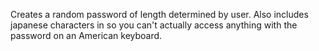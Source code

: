 Creates a random password of length determined by user. Also includes japanese characters in so you can't actually access anything with the password on an American keyboard.
